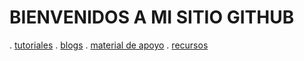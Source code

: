 # BIENVENIDOS A MI SITIO GITHUB
. [tutoriales](https://www.youtube.com/watch?v=hWglK8nWh60)
. [blogs](https://github.blog/)
. [material de apoyo](https://rogerdudler.github.io/git-guide/index.es.html)
. [recursos]()
